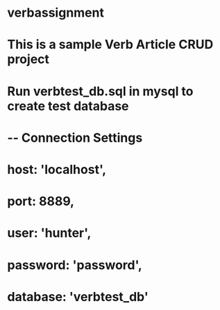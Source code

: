# verbassignment
# This is a sample Verb Article CRUD project

# Run verbtest_db.sql in mysql to create test database
# -- Connection Settings
# host: 'localhost',
# port: 8889,
# user: 'hunter',
# password: 'password',
# database: 'verbtest_db'
